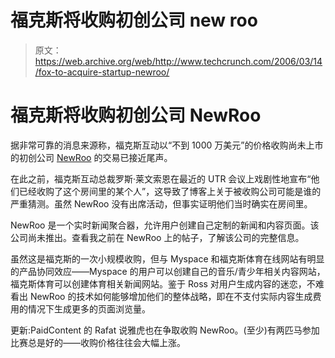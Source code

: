# 福克斯将收购初创公司 new roo 

> 原文：<https://web.archive.org/web/http://www.techcrunch.com/2006/03/14/fox-to-acquire-startup-newroo/>

# 福克斯将收购初创公司 NewRoo

据非常可靠的消息来源称，福克斯互动以“不到 1000 万美元”的价格收购尚未上市的初创公司 [NewRoo](https://web.archive.org/web/20230216130611/http://www.newroo.com/) 的交易已接近尾声。

在此之前，福克斯互动总裁罗斯·莱文索恩在最近的 UTR 会议上戏剧性地宣布“他们已经收购了这个房间里的某个人”，这导致了博客上关于被收购公司可能是谁的严重猜测。虽然 NewRoo 没有出席活动，但事实证明他们当时确实在房间里。

NewRoo 是一个实时新闻聚合器，允许用户创建自己定制的新闻和内容页面。该公司尚未推出。查看我之前在 NewRoo 上的帖子，了解该公司的完整信息。

虽然这是福克斯的一次小规模收购，但与 Myspace 和福克斯体育在线网站有明显的产品协同效应——Myspace 的用户可以创建自己的音乐/青少年相关内容网站，福克斯体育可以创建体育相关新闻网站。鉴于 Ross 对用户生成内容的迷恋，不难看出 NewRoo 的技术如何能够增加他们的整体战略，即在不支付实际内容生成费用的情况下生成更多的页面浏览量。

更新:PaidContent 的 Rafat 说雅虎也在争取收购 NewRoo。(至少)有两匹马参加比赛总是好的——收购价格往往会大幅上涨。